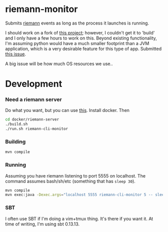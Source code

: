 # riemann-monitor

Submits [riemann](http://riemann.io) events as long as the process it launches is running.

I should work on a fork of [this
project](https://github.com/samn/run-and-report); however, I couldn't get it to
'build' and I only have a few hours to work on this.  Beyond existing
functionality, I'm assuming python would have a much smaller footprint than a
JVM application, which is a very desirable feature for this type of app.
Submitted [this issue](https://github.com/samn/run-and-report/issues/5).

A big issue will be how much OS resources we use..

# Development

### Need a riemann server

Do what you want, but you can use [this](docker/riemann-server).  Install docker.  Then

```sh
cd docker/riemann-server
./build.sh
./run.sh riemann-cli-monitor
```

### Building

```sh
mvn compile
```

### Running

Assuming you have riemann listening to port 5555 on localhost.  The command assumes bash/sh/etc (something that has `sleep 30`).

```sh
mvn compile
mvn exec:java -Dexec.args="localhost 5555 riemann-cli-monitor 5 -- sleep 30"
```

### SBT

I often use SBT if I'm doing a vim+tmux thing.  It's there if you want it.  At
time of writing, I'm using sbt 0.13.13.
